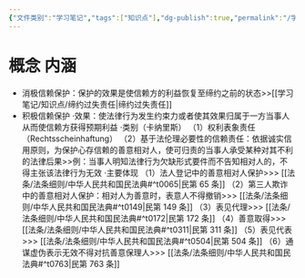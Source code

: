 ```yaml
---
{"文件类别":"学习笔记","tags":["知识点"],"dg-publish":true,"permalink":"/学习笔记/知识点/信赖保护/","dgPassFrontmatter":true,"noteIcon":""}
---
```


# 概念 内涵
- 消极信赖保护：保护的效果是使信赖方的利益恢复至缔约之前的状态>>[[学习笔记/知识点/缔约过失责任\|缔约过失责任]]
- 积极信赖保护
·效果：使法律行为发生约束力或者使其效果归属于一方当事人从而使信赖方获得预期利益
·类别（卡纳里斯）
（1）权利表象责任（Rechtsscheinhaftung）
（2）基于法伦理必要性的信赖责任：依据诚实信用原则，为保护心存信赖的善意相对人，使可归责的当事人承受某种对其不利的法律后果>>例：当事人明知法律行为欠缺形式要件而不告知相对人的，不得主张该法律行为无效
·主要体现
（1）法人登记中的善意相对人保护>>> [[法条/法条细则/中华人民共和国民法典#^t0065\|民第 65 条]]
（2）第三人欺诈中的善意相对人保护：相对人为善意时，表意人不得撤销>>> [[法条/法条细则/中华人民共和国民法典#^t0149\|民第 149 条]]
（3）表见代理>>> [[法条/法条细则/中华人民共和国民法典#^t0172\|民第 172 条]]
（4）善意取得>>> [[法条/法条细则/中华人民共和国民法典#^t0311\|民第 311 条]]
（5）表见代表>>> [[法条/法条细则/中华人民共和国民法典#^t0504\|民第 504 条]]
（6）通谋虚伪表示无效不得对抗善意保理人>>> [[法条/法条细则/中华人民共和国民法典#^t0763\|民第 763 条]]
